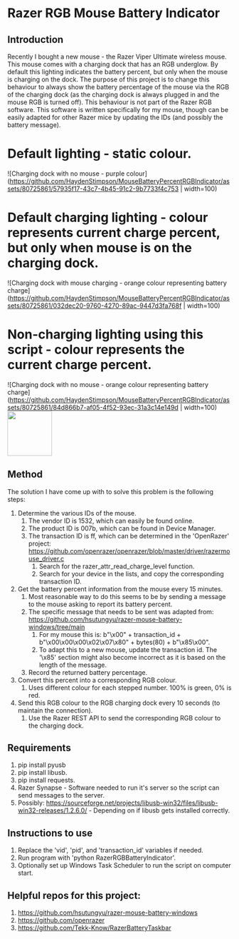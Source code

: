 # Razer RGB Mouse Battery Indicator

## Introduction
Recently I bought a new mouse - the Razer Viper Ultimate wireless mouse.
This mouse comes with a charging dock that has an RGB underglow. By default this lighting indicates the battery percent, 
but only when the mouse is charging on the dock. The purpose of this project is to change this behaviour to always show the battery percentage
of the mouse via the RGB of the charging dock (as the charging dock is always plugged in and the mouse RGB is turned off).
This behaviour is not part of the Razer RGB software.
This software is written specifically for my mouse, though can be easily adapted for other Razer mice by updating the IDs (and possibly the battery message).

# Default lighting - static colour.
![Charging dock with no mouse - purple colour](https://github.com/HaydenStimpson/MouseBatteryPercentRGBIndicator/assets/80725861/57935f17-43c7-4b45-91c2-9b7733f4c753 | width=100)
# Default charging lighting - colour represents current charge percent, but only when mouse is on the charging dock.
![Charging dock with mouse charging - orange colour representing battery charge](https://github.com/HaydenStimpson/MouseBatteryPercentRGBIndicator/assets/80725861/032dec20-9760-4270-89ac-9447d3fa768f | width=100)
# Non-charging lighting using this script - colour represents the current charge percent.
![Charging dock with no mouse - orange colour representing battery charge](https://github.com/HaydenStimpson/MouseBatteryPercentRGBIndicator/assets/80725861/84d866b7-af05-4f52-93ec-31a3c14e149d | width=100)
<img src="https://github.com/HaydenStimpson/MouseBatteryPercentRGBIndicator/assets/80725861/84d866b7-af05-4f52-93ec-31a3c14e149d" width="100">

## Method
The solution I have come up with to solve this problem is the following steps:
1. Determine the various IDs of the mouse.
    1. The vendor ID is 1532, which can easily be found online.
    2. The product ID is 007b, which can be found in Device Manager.
    3. The transaction ID is ff, which can be determined in the 'OpenRazer' project: https://github.com/openrazer/openrazer/blob/master/driver/razermouse_driver.c
        1. Search for the razer_attr_read_charge_level function.
        2. Search for your device in the lists, and copy the corresponding transaction ID.
2. Get the battery percent information from the mouse every 15 minutes.
    1. Most reasonable way to do this seems to be by sending a message to the mouse asking to report its battery percent.
    2. The specific message that needs to be sent was adapted from: https://github.com/hsutungyu/razer-mouse-battery-windows/tree/main
        1. For my mouse this is: b"\x00" + transaction_id + b"\x00\x00\x00\x02\x07\x80" + bytes(80) + b"\x85\x00".
        2. To adapt this to a new mouse, update the transaction id. The '\x85' section might also become incorrect as it is based on the length of the message. 
    3. Record the returned battery percentage.
3. Convert this percent into a corresponding RGB colour.
   1. Uses different colour for each stepped number. 100% is green, 0% is red.
4. Send this RGB colour to the RGB charging dock every 10 seconds (to maintain the connection).
    1. Use the Razer REST API to send the corresponding RGB colour to the charging dock. 

## Requirements
1. pip install pyusb
2. pip install libusb.
3. pip install requests.
4. Razer Synapse - Software needed to run it's server so the script can send messages to the server.
5. Possibly: https://sourceforge.net/projects/libusb-win32/files/libusb-win32-releases/1.2.6.0/ - Depending on if libusb gets installed correctly.

## Instructions to use
1. Replace the 'vid', 'pid', and 'transaction_id' variables if needed.
2. Run program with 'python RazerRGBBatteryIndicator'.
3. Optionally set up Windows Task Scheduler to run the script on computer start.

## Helpful repos for this project:
1. https://github.com/hsutungyu/razer-mouse-battery-windows
2. https://github.com/openrazer
3. https://github.com/Tekk-Know/RazerBatteryTaskbar
